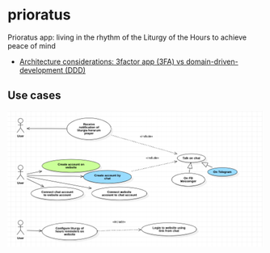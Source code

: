 # prioratus

Prioratus app: living in the rhythm of the Liturgy of the Hours to achieve peace of mind

- [Architecture considerations: 3factor app (3FA) vs domain-driven-development (DDD)](./3fa-vs-ddd.md)

## Use cases

![Use cases](./doc/img/usecases.png)
